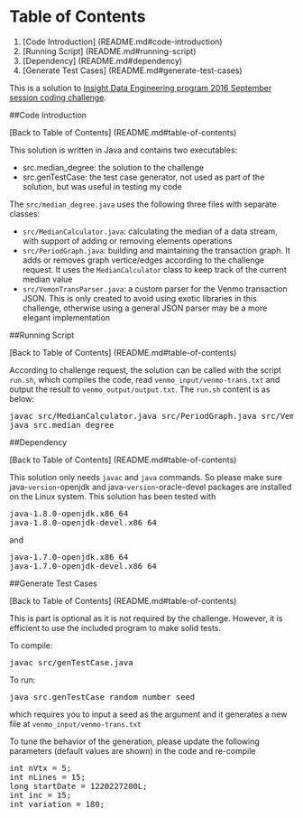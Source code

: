 # Table of Contents

1. [Code Introduction] (README.md#code-introduction)
2. [Running Script] (README.md#running-script)
3. [Dependency] (README.md#dependency)
4. [Generate Test Cases] (README.md#generate-test-cases)

This is a solution to [Insight Data Engineering program 2016 September session coding challenge](https://github.com/InsightDataScience/coding-challenge).

##Code Introduction

[Back to Table of Contents] (README.md#table-of-contents)

This solution is written in Java and contains two executables:
- src.median\_degree: the solution to the challenge
- src.genTestCase: the test case generator, not used as part of the solution, but was useful in testing my code

The `src/median_degree.java` uses the following three files with separate classes:
- `src/MedianCalculator.java`: calculating the median of a data stream, with support of adding or removing elements operations
- `src/PeriodGraph.java`: building and maintaining the transaction graph. It adds or removes graph vertice/edges according to the challenge request. It uses the `MedianCalculator` class to keep track of the current median value
- `src/VemonTransParser.java`: a custom parser for the Venmo transaction JSON. This is only created to avoid using exotic libraries in this challenge, otherwise using a general JSON parser may be a more elegant implementation

##Running Script

[Back to Table of Contents] (README.md#table-of-contents)

According to challenge request, the solution can be called with the script `run.sh`, which compiles the code, read `venmo_input/venmo-trans.txt` and output the result to `venmo_output/output.txt`. The `run.sh` content is as below:
<pre>
javac src/MedianCalculator.java src/PeriodGraph.java src/VemonTransParser.java src/median_degree.java
java src.median_degree
</pre>

##Dependency 

[Back to Table of Contents] (README.md#table-of-contents)

This solution only needs `javac` and `java` commands. So please make sure java-`version`-openjdk and java-`version`-oracle-devel packages are installed on the Linux system.
This solution has been tested with 
<pre>
java-1.8.0-openjdk.x86_64
java-1.8.0-openjdk-devel.x86_64
</pre>
and
<pre>
java-1.7.0-openjdk.x86_64
java-1.7.0-openjdk-devel.x86_64
</pre>

##Generate Test Cases

[Back to Table of Contents] (README.md#table-of-contents)

This is part is optional as it is not required by the challenge. However, it is efficient to use the included program to make solid tests.

To compile:
<pre>
javac src/genTestCase.java
</pre>

To run:
<pre>
java src.genTestCase random_number_seed
</pre>
which requires you to input a seed as the argument and it generates a new file at `venmo_input/venmo-trans.txt`

To tune the behavior of the generation, please update the following parameters (default values are shown) in the code and re-compile
<pre>
int nVtx = 5;
int nLines = 15;
long startDate = 1220227200L;
int inc = 15;
int variation = 180;
</pre>
